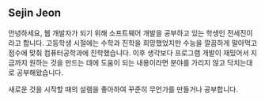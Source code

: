 ## Sejin Jeon

안녕하세요, 웹 개발자가 되기 위해 소프트웨어 개발을 공부하고 있는 학생인 전세진이라고 합니다. 고등학생 시절에는 수학과 진학을 희망했었지만 수능을 깔끔하게 말아먹고 점수에 맞춰 컴퓨터공학과에 진학했습니다. 이후 생각보다 프로그램 개발이 재밌어서 지금까지 원하는 것을 만드는 데에 도움이 되는 내용이라면 분야를 가리지 않고 닥치는대로 공부해왔습니다. 

새로운 것을 시작할 때의 설렘을 좋아하여 꾸준히 무언가를 만들거나 공부합니다.
